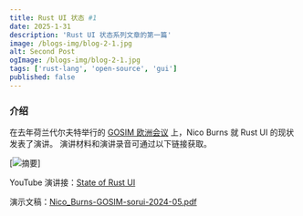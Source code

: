```yaml
---
title: Rust UI 状态 #1
date: 2025-1-31
description: 'Rust UI 状态系列文章的第一篇'
image: /blogs-img/blog-2-1.jpg
alt: Second Post
ogImage: /blogs-img/blog-2-1.jpg
tags: ['rust-lang', 'open-source', 'gui']
published: false
---
```


### 介绍

在去年荷兰代尔夫特举行的 [GOSIM 欧洲会议](https://europe2024.gosim.org/) 上，Nico Burns 就 Rust UI 的现状发表了演讲。
演讲材料和演讲录音可通过以下链接获取。

[![摘要](/blogs-img/blog-2-2.jpg)]

YouTube 演讲接：[State of Rust UI](https://youtu.be/G9vXU2oXVPw?si=Kj1bJon2bUdHWfcR)

演示文稿：[Nico_Burns-GOSIM-sorui-2024-05.pdf](https://cdn.prod.website-files.com/65d7e6309794c80135a17b0c/66424f229c41c4b4ec4f7cfb_Nico_Burns-GOSIM-sorui-2024-05.pdf)
